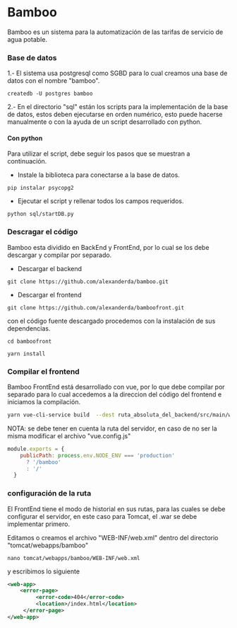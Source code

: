 # Bamboo

Bamboo es un sistema para la automatización de las tarifas de servicio de agua potable.


### Base de datos

1.- El sistema usa postgresql como SGBD para lo cual creamos una base de datos con el nombre "bamboo".

``` shell
createdb -U postgres bamboo
```

2.- En el directorio "sql" están los scripts para la implementación de la base de datos, estos deben ejecutarse en orden numérico, esto puede hacerse manualmente o con la ayuda de un script desarrollado con python.

#### Con python

Para utilizar el script, debe seguir los pasos que se muestran a continuación.

* Instale la biblioteca para conectarse a la base de datos.

``` shell
pip instalar psycopg2
```


* Ejecutar el script y rellenar todos los campos requeridos.

``` shell
python sql/startDB.py
```

### Descragar el código

Bamboo esta dividido en BackEnd y FrontEnd, por lo cual se los debe descargar y compilar por separado.

* Descargar el backend
``` shell
git clone https://github.com/alexanderda/bamboo.git
```

* Descargar el frontend 
``` shell
git clone https://github.com/alexanderda/bamboofront.git
```
con el código fuente descargado procedemos con la instalación de sus dependencias.
``` shell
cd bamboofront
```
``` shell
yarn install
```
 

### Compilar el frontend

Bamboo FrontEnd está desarrollado con vue, por lo que debe compilar por separado para lo cual accedemos a la direccion del código del frontend e iniciamos la compilación.
```sh
yarn vue-cli-service build  --dest ruta_absoluta_del_backend/src/main/webapp
``` 
NOTA: se debe tener en cuenta la ruta del servidor, en caso de no ser la misma modificar el archivo "vue.config.js"

```js
module.exports = {
    publicPath: process.env.NODE_ENV === 'production'
      ? '/bamboo'
      : '/'
  }
```
### configuración de la ruta

El FrontEnd tiene el modo de historial en sus rutas, para las cuales se debe configurar el servidor, en este caso para Tomcat, el .war se debe implementar primero.

Editamos o creamos el archivo "WEB-INF/web.xml" dentro del directorio "tomcat/webapps/bamboo"

```shell
nano tomcat/webapps/bamboo/WEB-INF/web.xml
```
y escribimos lo siguiente
```xml
<web-app>
    <error-page>
         <error-code>404</error-code>
         <location>/index.html</location>
     </error-page>
</web-app>
```